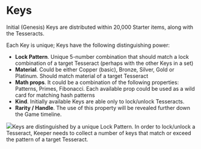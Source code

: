# Keys

Initial (Genesis) Keys are distributed within 20,000 Starter items, along with the Tesseracts.&#x20;

Each Key is unique; Keys have the following distinguishing power:&#x20;

* **Lock Pattern**. Unique 5-number combination that should match a lock combination of a target Tesseract (perhaps with the other Keys in a set)&#x20;
* **Material**. Could be either Copper (basic), Bronze, Silver, Gold or Platinum. Should match material of a target Tesseract&#x20;
* **Math props**. It could be a combination of the following properties: Patterns, Primes, Fibonacci. Each available prop could be used as a wild card for matching hash patterns&#x20;
* **Kind**. Initially available Keys are able only to lock/unlock Tesseracts.&#x20;
* **Rarity / Handle**. The use of this property will be revealed further down the Game timeline.&#x20;

![](https://lh6.googleusercontent.com/NT0eUn1jF5Iwfi\_hEWSQ\_pOdOFlxY4bmu4FzctsLQqD5eUJGx\_-1UTLdUCn9C7edB4FvRj5LUqYJXPUxl1CFzJAF80SHKH8DGElQtrHUSivpQPLxYWxZMYTJmyUkyXMUhl2fHm9Z)Keys are distinguished by a unique Lock Pattern. In order to lock/unlock a Tesseract, Keeper needs to collect a number of keys that match or exceed the pattern of a target Tesseract.
